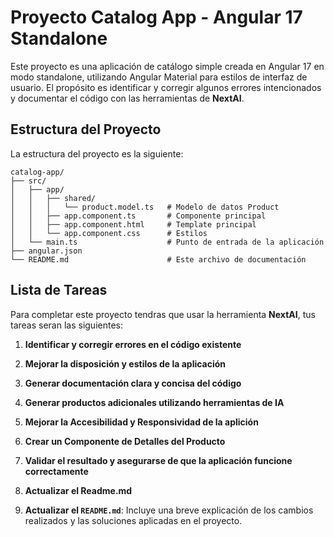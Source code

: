 
# Proyecto Catalog App - Angular 17 Standalone

Este proyecto es una aplicación de catálogo simple creada en Angular 17 en modo standalone, utilizando Angular Material para estilos de interfaz de usuario. El propósito es identificar y corregir algunos errores intencionados y documentar el código con las herramientas de **NextAI**.

## Estructura del Proyecto

La estructura del proyecto es la siguiente:

```plaintext
catalog-app/
├── src/
│   ├── app/
│   │   ├── shared/
│   │   │   └── product.model.ts   # Modelo de datos Product
│   │   ├── app.component.ts       # Componente principal
│   │   ├── app.component.html     # Template principal
│   │   └── app.component.css      # Estilos
│   └── main.ts                    # Punto de entrada de la aplicación
├── angular.json
└── README.md                      # Este archivo de documentación
```

## Lista de Tareas

Para completar este proyecto tendras que usar la herramienta **NextAI**, tus tareas seran las siguientes:

1. **Identificar y corregir errores en el código existente**

2. **Mejorar la disposición y estilos de la aplicación**

3. **Generar documentación clara y concisa del código**

4. **Generar productos adicionales utilizando herramientas de IA**

5. **Mejorar la Accesibilidad y Responsividad de la aplición**

6. **Crear un Componente de Detalles del Producto**

7. **Validar el resultado y asegurarse de que la aplicación funcione correctamente**

8. **Actualizar el Readme.md**

9. **Actualizar el `README.md`**: Incluye una breve explicación de los cambios realizados y las soluciones aplicadas en el proyecto.